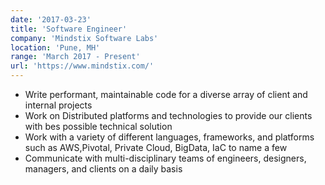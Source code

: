 ```yaml
---
date: '2017-03-23'
title: 'Software Engineer'
company: 'Mindstix Software Labs'
location: 'Pune, MH'
range: 'March 2017 - Present'
url: 'https://www.mindstix.com/'
---
```


- Write  performant, maintainable code for a diverse array of client and internal projects
- Work on Distributed platforms and technologies to provide our clients with bes possible technical solution
- Work with a variety of different languages, frameworks, and platforms such as AWS,Pivotal, Private Cloud, BigData, IaC to name a few
- Communicate with multi-disciplinary teams of engineers, designers, managers, and clients on a daily basis

